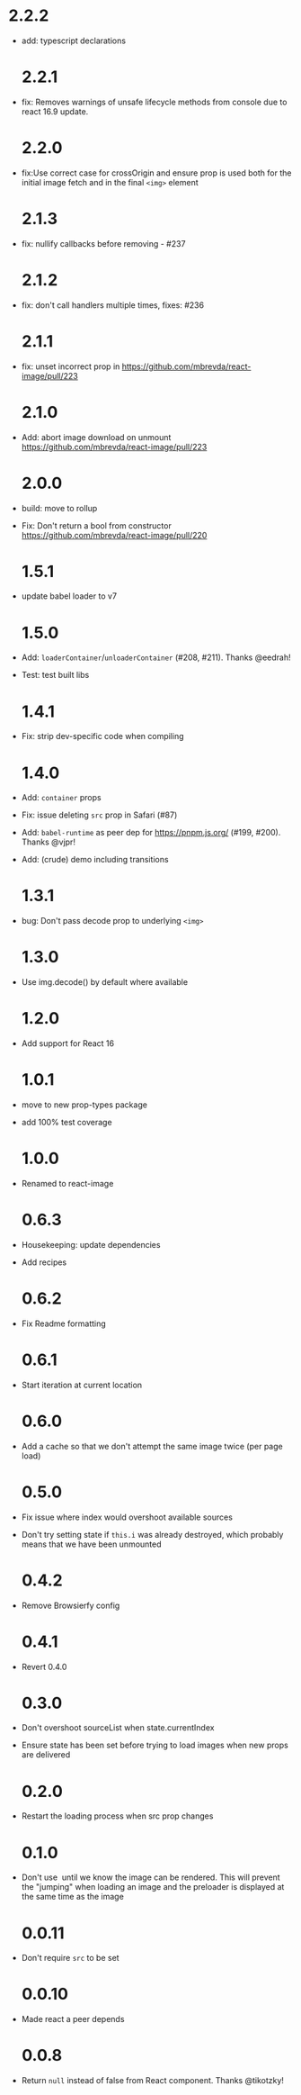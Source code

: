 # 2.2.2

- add: typescript declarations

  # 2.2.1

- fix: Removes warnings of unsafe lifecycle methods from console due to react 16.9 update.

  # 2.2.0

- fix:Use correct case for crossOrigin and ensure prop is used both for the initial image fetch and in the final `<img>` element

  # 2.1.3

- fix: nullify callbacks before removing - #237

  # 2.1.2

- fix: don't call handlers multiple times, fixes: #236

  # 2.1.1

- fix: unset incorrect prop in https://github.com/mbrevda/react-image/pull/223

  # 2.1.0

- Add: abort image download on unmount https://github.com/mbrevda/react-image/pull/223

  # 2.0.0

- build: move to rollup
- Fix: Don't return a bool from constructor https://github.com/mbrevda/react-image/pull/220

  # 1.5.1

- update babel loader to v7

  # 1.5.0

- Add: `loaderContainer`/`unloaderContainer` (#208, #211). Thanks @eedrah!
- Test: test built libs

  # 1.4.1

- Fix: strip dev-specific code when compiling

  # 1.4.0

- Add: `container` props
- Fix: issue deleting `src` prop in Safari (#87)
- Add: `babel-runtime` as peer dep for https://pnpm.js.org/ (#199, #200). Thanks @vjpr!
- Add: (crude) demo including transitions

  # 1.3.1

- bug: Don't pass decode prop to underlying `<img>`

  # 1.3.0

- Use img.decode() by default where available

  # 1.2.0

- Add support for React 16

  # 1.0.1

- move to new prop-types package
- add 100% test coverage

  # 1.0.0

- Renamed to react-image

  # 0.6.3

- Housekeeping: update dependencies
- Add recipes

  # 0.6.2

- Fix Readme formatting

  # 0.6.1

- Start iteration at current location

  # 0.6.0

- Add a cache so that we don't attempt the same image twice (per page load)

  # 0.5.0

- Fix issue where index would overshoot available sources
- Don't try setting state if `this.i` was already destroyed, which probably means that we have been unmounted

  # 0.4.2

- Remove Browsierfy config

  # 0.4.1

- Revert 0.4.0

  # 0.3.0

- Don't overshoot sourceList when state.currentIndex
- Ensure state has been set before trying to load images when new props are delivered

  # 0.2.0

- Restart the loading process when src prop changes

  # 0.1.0

- Don't use <img> until we know the image can be rendered. This will prevent the "jumping"
  when loading an image and the preloader is displayed at the same time as the image

  # 0.0.11

- Don't require `src` to be set

  # 0.0.10

- Made react a peer depends

  # 0.0.8

- Return `null` instead of false from React component. Thanks @tikotzky!
